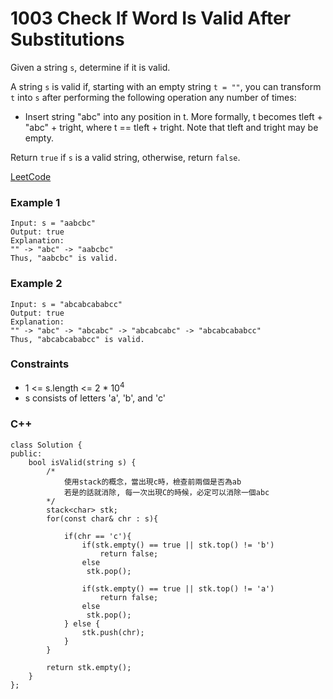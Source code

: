 # 1003 Check If Word Is Valid After Substitutions

Given a string `s`, determine if it is valid.

A string `s` is valid if, starting with an empty string `t = ""`, you can transform `t` into `s` after performing the following operation any number of times:

* Insert string "abc" into any position in t. More formally, t becomes tleft + "abc" + tright, where t == tleft + tright. Note that tleft and tright may be empty.

Return `true` if `s` is a valid string, otherwise, return `false`.

[LeetCode](https://leetcode.cn/problems/broken-calculator/)


### Example 1

```
Input: s = "aabcbc"
Output: true
Explanation:
"" -> "abc" -> "aabcbc"
Thus, "aabcbc" is valid.
```

### Example 2

```
Input: s = "abcabcababcc"
Output: true
Explanation:
"" -> "abc" -> "abcabc" -> "abcabcabc" -> "abcabcababcc"
Thus, "abcabcababcc" is valid.
```

### Constraints

* 1 <= s.length <= 2 * 10<sup>4</sup>
* s consists of letters 'a', 'b', and 'c'

### C++ 

```
class Solution {
public:
    bool isValid(string s) {
        /*
            使用stack的概念，當出現c時，檢查前兩個是否為ab
            若是的話就消除, 每一次出現C的時候，必定可以消除一個abc
        */
        stack<char> stk;
        for(const char& chr : s){
            
            if(chr == 'c'){
                if(stk.empty() == true || stk.top() != 'b')
                    return false;
                else
                 stk.pop();
                
                if(stk.empty() == true || stk.top() != 'a')
                    return false;
                else
                 stk.pop();
            } else {
                stk.push(chr);
            }
        }

        return stk.empty();
    }
};
```